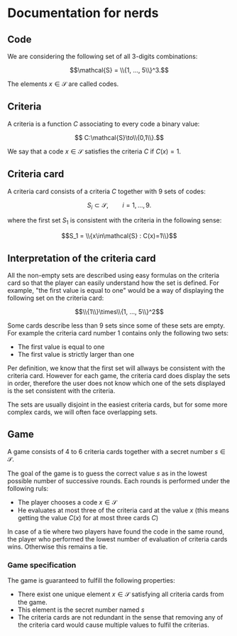 # Documentation for nerds

## Code

We are considering the following set of all 3-digits combinations:

$$\mathcal{S} = \\{1, ..., 5\\}^3.$$

The elements $x\in\mathcal{S}$ are called codes.

## Criteria

A criteria is a function $C$ associating to every code a binary value:

$$ C:\mathcal{S}\to\\{0,1\\}.$$

We say that a code $x\in\mathcal{S}$ satisfies the criteria $C$ if $C(x)=1$.

## Criteria card

A criteria card consists of a criteria $C$ together with 9 sets of codes:

$$S_i \subset \mathcal{S},\qquad i=1,...,9.$$

where the first set $S_1$ is consistent with the criteria in the following sense:

$$S_1 = \\{x\in\mathcal{S} : C(x)=1\\}$$

## Interpretation of the criteria card

All the non-empty sets are described using easy formulas on the criteria card so that the player can easily understand how the set is defined. For example, "the first value is equal to one" would be a way of displaying the following set on the criteria card:

$$\\{1\\}\times\\{1, ..., 5\\}^2$$

Some cards describe less than 9 sets since some of these sets are empty. For example the criteria card number 1 contains only the following two sets:
- The first value is equal to one
- The first value is strictly larger than one

Per definition, we know that the first set will allways be consistent with the criteria card. However for each game, the criteria card does display the sets in order, therefore the user does not know which one of the sets displayed is the set consistent with the criteria. 

The sets are usually disjoint in the easiest criteria cards, but for some more complex cards, we will often face overlapping sets.

## Game

A game consists of 4 to 6 criteria cards together with a secret number $s\in\mathcal{S}$.

The goal of the game is to guess the correct value $s$ as in the lowest possible number of successive rounds. Each rounds is performed under the following ruls:
- The player chooses a code $x\in\mathcal{S}$
- He evaluates at most three of the criteria card at the value $x$ (this means getting the value $C(x)$ for at most three cards $C$)

In case of a tie where two players have found the code in the same round, the player who performed the lowest number of evaluation of criteria cards wins. Otherwise this remains a tie.

### Game specification

The game is guaranteed to fulfill the following properties:
- There exist one unique element $x\in\mathcal{S}$ satisfying all criteria cards from the game.
- This element is the secret number named $s$
- The criteria cards are not redundant in the sense that removing any of the criteria card would cause multiple values to fulfil the criterias.
